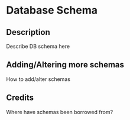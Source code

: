 Database Schema
===============

Description
-----------
Describe DB schema here


Adding/Altering more schemas
----------------------------
How to add/alter schemas


Credits
-------
Where have schemas been borrowed from?
